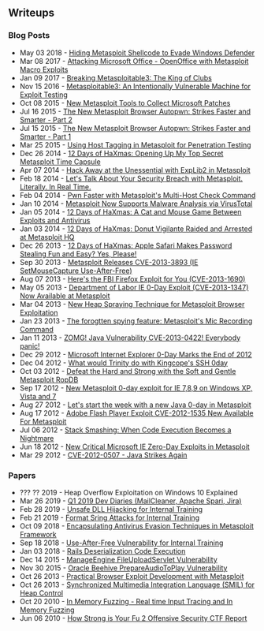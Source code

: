 ## Writeups

### Blog Posts

* May 03 2018 - [Hiding Metasploit Shellcode to Evade Windows Defender](https://blog.rapid7.com/2018/05/03/hiding-metasploit-shellcode-to-evade-windows-defender/)
* Mar 08 2017 - [Attacking Microsoft Office - OpenOffice with Metasploit Macro Exploits](https://blog.rapid7.com/2017/03/08/attacking-microsoft-office-openoffice-with-metasploit-macro-exploits/)
* Jan 09 2017 - [Breaking Metasploitable3: The King of Clubs](https://blog.rapid7.com/2017/01/09/breaking-metasploitable3-the-king-of-clubs/)
* Nov 15 2016 - [Metasploitable3: An Intentionally Vulnerable Machine for Exploit Testing](https://blog.rapid7.com/2016/11/15/test-your-might-with-the-shiny-new-metasploitable3/)
* Oct 08 2015 - [New Metasploit Tools to Collect Microsoft Patches](https://blog.rapid7.com/2015/10/08/new-metasploit-tools-to-collect-microsoft-patches/)
* Jul 16 2015 - [The New Metasploit Browser Autopwn: Strikes Faster and Smarter - Part 2](https://blog.rapid7.com/2015/07/16/the-new-metasploit-browser-autopwn-strikes-faster-and-smarter-part-2/)
* Jul 15 2015 - [The New Metasploit Browser Autopwn: Strikes Faster and Smarter - Part 1](https://blog.rapid7.com/2015/07/15/the-new-metasploit-browser-autopwn-strikes-faster-and-smarter-part-1/)
* Mar 25 2015 - [Using Host Tagging in Metasploit for Penetration Testing](https://blog.rapid7.com/2015/03/25/using-host-tagging-in-metasploit-for-penetration-testing/)
* Dec 26 2014 - [12 Days of HaXmas: Opening Up My Top Secret Metasploit Time Capsule](https://blog.rapid7.com/2014/12/26/12-days-of-haxmas-opening-up-my-top-secret-metasploit-time-capsule/)
* Apr 07 2014 - [Hack Away at the Unessential with ExpLib2 in Metasploit](https://blog.rapid7.com/2014/04/07/hack-away-at-the-unessential-with-explib2-in-metasploit/)
* Feb 18 2014 - [Let's Talk About Your Security Breach with Metasploit. Literally. In Real Time.](https://blog.rapid7.com/2014/02/18/lets-talk-about-your-security-breach-with-metasploit-literally/)
* Feb 04 2014 - [Pwn Faster with Metasploit's Multi-Host Check Command](https://blog.rapid7.com/2014/02/04/pwn-faster-with-metasploits-multi-host-check-command/)
* Jan 10 2014 - [Metasploit Now Supports Malware Analysis via VirusTotal](https://blog.rapid7.com/2014/01/10/metasploit-now-supports-malware-analysis-via-virustotal/)
* Jan 05 2014 - [12 Days of HaXmas: A Cat and Mouse Game Between Exploits and Antivirus](https://blog.rapid7.com/2014/01/05/a-cat-and-mouse-game-between-exploits-and-antivirus/)
* Jan 03 2014 - [12 Days of HaXmas: Donut Vigilante Raided and Arrested at Metasploit HQ](https://blog.rapid7.com/2014/01/03/donut-vigilante-raided-and-arrested-at-metasploit/)
* Dec 26 2013 - [12 Days of HaXmas: Apple Safari Makes Password Stealing Fun and Easy? Yes, Please!](https://blog.rapid7.com/2013/12/26/apple-safari-makes-password-stealing-fun-and-easy-yes-please/)
* Sep 30 2013 - [Metasploit Releases CVE-2013-3893 (IE SetMouseCapture Use-After-Free)](https://blog.rapid7.com/2013/09/30/metasploit-releases-cve-2013-3893-ie-setmousecapture-use-after-free/)
* Aug 07 2013 - [Here's the FBI Firefox Exploit for You (CVE-2013-1690)](https://blog.rapid7.com/2013/08/07/heres-that-fbi-firefox-exploit-for-you-cve-2013-1690/)
* May 05 2013 - [Department of Labor IE 0-Day Exploit (CVE-2013-1347) Now Available at Metasploit](https://blog.rapid7.com/2013/05/05/department-of-labor-ie-0day-now-available-at-metasploit/)
* Mar 04 2013 - [New Heap Spraying Technique for Metasploit Browser Exploitation](https://blog.rapid7.com/2013/03/04/new-heap-spray-technique-for-metasploit-browser-exploitation/)
* Jan 23 2013 - [The forogtten spying feature: Metasploit's Mic Recording Command](https://blog.rapid7.com/2013/01/23/the-forgotten-spying-feature-metasploits-mic-recording-command/)
* Jan 11 2013 - [ZOMG! Java Vulnerability CVE-2013-0422! Everybody panic!](https://blog.rapid7.com/2013/01/11/omg-java-everybody-panic/)
* Dec 29 2012 - [Microsoft Internet Explorer 0-Day Marks the End of 2012](https://blog.rapid7.com/2012/12/29/microsoft-internet-explorer-0-day-marks-the-end-of-2012/)
* Dec 04 2012 - [What would Trinity do with Kingcope's SSH 0day](https://blog.rapid7.com/2012/12/04/what-would-trinity-do-with-kingcopes-ssh-0day/)
* Oct 03 2012 - [Defeat the Hard and Strong with the Soft and Gentle Metasploit RopDB](https://blog.rapid7.com/2012/10/03/defeat-the-hard-and-strong-with-the-soft-and-gentle-metasploit-ropdb/)
* Sep 17 2012 - [New Metasploit 0-day exploit for IE 7,8,9 on Windows XP, Vista and 7](https://blog.rapid7.com/2012/09/17/lets-start-the-week-with-a-new-internet-explorer-0-day-in-metasploit/)
* Aug 27 2012 - [Let's start the week with a new Java 0-day in Metasploit](https://blog.rapid7.com/2012/08/27/lets-start-the-week-with-a-new-java-0day/)
* Aug 17 2012 - [Adobe Flash Player Exploit CVE-2012-1535 New Available For Metasploit](https://blog.rapid7.com/2012/08/17/adobe-flash-player-exploit-cve-2012-1535-now-available-for-metasploit/)
* Jul 06 2012 - [Stack Smashing: When Code Execution Becomes a Nightmare](https://blog.rapid7.com/2012/07/06/stack-smashing-when-code-execution-becomes-a-nightmare/)
* Jun 18 2012 - [New Critical Microsoft IE Zero-Day Exploits in Metasploit](https://blog.rapid7.com/2012/06/18/metasploit-exploits-critical-microsoft-vulnerabilities/)
* Mar 29 2012 - [CVE-2012-0507 - Java Strikes Again](https://blog.rapid7.com/2012/03/29/cve-2012-0507-java-strikes-again/)


### Papers

* ??? ?? 2019 - Heap Overflow Exploitation on Windows 10 Explained
* Mar 26 2019 - [Q1 2019 Dev Diaries (MailCleaner, Apache Spari, Jira)](https://www.rapid7.com/research/report/metasploit-development-diaries-q1-2019/)
* Feb 28 2019 - [Unsafe DLL Hijacking for Internal Training](https://github.com/atxsinn3r/atxsinn3r.github.io/blob/master/writeups/loadlibrary_vulnerability.pdf)
* Feb 21 2019 - [Format Sring Attacks for Internal Training](https://github.com/atxsinn3r/atxsinn3r.github.io/blob/master/writeups/format_string_leak.md)
* Oct 09 2018 - [Encapsulating Antivirus Evasion Techniques in Metasploit Framework](https://www.rapid7.com/globalassets/_pdfs/whitepaperguide/rapid7-whitepaper-metasploit-framework-encapsulating-av-techniques.pdf)
* Sep 18 2018 - [Use-After-Free Vulnerability for Internal Training](https://github.com/atxsinn3r/atxsinn3r.github.io/blob/master/writeups/use_after_free_vuln.pdf)
* Jan 03 2018 - [Rails Deserialization Code Execution](https://github.com/atxsinn3r/atxsinn3r.github.io/blob/master/writeups/ruby_on_rails_deserialization.pdf)
* Dec 14 2015 - [ManageEngine FileUploadServlet Vulnerability](https://github.com/atxsinn3r/atxsinn3r.github.io/blob/master/writeups/manageengine_fileuploadservlet_vuln.pdf)
* Nov 30 2015 - [Oracle Beehive PrepareAudioToPlay Vulnerability](https://github.com/atxsinn3r/atxsinn3r.github.io/blob/master/writeups/oracle_beehive_prepareaudiotoplay.pdf)
* Oct 26 2013 - [Practical Browser Exploit Development with Metasploit](https://github.com/atxsinn3r/atxsinn3r.github.io/blob/master/writeups/practical_browser_exploit_dev_with_msf.pdf)
* Oct 26 2013 - [Synchronized Multimedia Integration Language (SMIL) for Heap Control](https://github.com/atxsinn3r/atxsinn3r.github.io/blob/master/writeups/smil_heap_control.txt)
* Oct 20 2010 - [In Memory Fuzzing - Real time Input Tracing and In Memory Fuzzing](https://github.com/atxsinn3r/atxsinn3r.github.io/blob/master/writeups/in_memory_fuzzing.pdf)
* Jun 06 2010 - [How Strong is Your Fu 2 Offensive Security CTF Report](https://github.com/atxsinn3r/atxsinn3r.github.io/blob/master/writeups/hsiyf2.pdf)